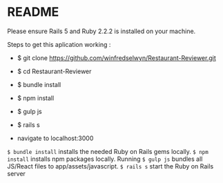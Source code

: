 # README

Please ensure Rails 5 and Ruby 2.2.2 is installed on your machine.

Steps to get this aplication working :

* $ git clone https://github.com/winfredselwyn/Restaurant-Reviewer.git

* $ cd Restaurant-Reviewer

* $ bundle install

* $ npm install

* $ gulp js

* $ rails s

* navigate to localhost:3000


```$ bundle install``` installs the needed Ruby on Rails gems locally.
```$ npm install``` installs npm packages locally.
Running ```$ gulp js``` bundles all JS/React files to app/assets/javascript. 
```$ rails s``` start the Ruby on Rails server

